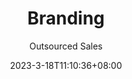 ---
title: "Branding"
date: 2023-3-18T11:10:36+08:00
draft: false
language: en
description: Elevate your brand with Outsourced Sales' expert Branding services. Craft a compelling identity that resonates with your audience and sets you apart from the competition. From logo design to brand strategy, we'll help you make a lasting impression and build trust with your customers. Let's create a brand that stands out and drives results!
author: "Outsourced Sales"
image: "images/outsourced-sales-cover.png"
images: ["images/outsourced-sales-cover.png"]
keywords: "Outsourced Sales, Outsourcing, Marketing, Sales, Branding, Lead Generation"
type: page
layout: branding
---